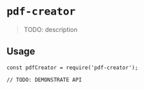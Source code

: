 # `pdf-creator`

> TODO: description

## Usage

```
const pdfCreator = require('pdf-creator');

// TODO: DEMONSTRATE API
```
